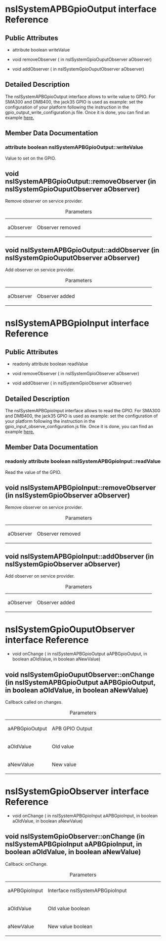 nsISystemAPBGpioOutput interface Reference
==========================================

Public Attributes
-----------------

-   attribute boolean writeValue

-   void removeObserver ( in nsISystemGpioOuputObserver aObserver)

<!-- -->

-   void addObserver ( in nsISystemGpioOuputObserver aObserver)

Detailed Description
--------------------

The nsISystemAPBGpioOutput interface allows to write value to GPIO. For SMA300 and DMB400, the jack35 GPIO is used as example: set the configuration of your platform following the instruction in the gpio\_output\_write\_configuration.js file. Once it is done, you can find an example [here.](gpio_output_write_example.html)

Member Data Documentation
-------------------------

### attribute boolean nsISystemAPBGpioOutput::writeValue

Value to set on the GPIO.

void nsISystemAPBGpioOutput::removeObserver (in nsISystemGpioOuputObserver aObserver)
-------------------------------------------------------------------------------------

Remove observer on service provider.

<table>
<caption>Parameters</caption>
<colgroup>
<col width="20%" />
<col width="80%" />
</colgroup>
<tbody>
<tr class="odd">
<td align="left">aObserver</td>
<td align="left"><p>Observer removed</p></td>
</tr>
</tbody>
</table>

void nsISystemAPBGpioOutput::addObserver (in nsISystemGpioOuputObserver aObserver)
----------------------------------------------------------------------------------

Add observer on service provider.

<table>
<caption>Parameters</caption>
<colgroup>
<col width="20%" />
<col width="80%" />
</colgroup>
<tbody>
<tr class="odd">
<td align="left">aObserver</td>
<td align="left"><p>Observer added</p></td>
</tr>
</tbody>
</table>

nsISystemAPBGpioInput interface Reference
=========================================

Public Attributes
-----------------

-   readonly attribute boolean readValue

-   void removeObserver ( in nsISystemGpioObserver aObserver)

<!-- -->

-   void addObserver ( in nsISystemGpioObserver aObserver)

Detailed Description
--------------------

The nsISystemAPBGpioInput interface allows to read the GPIO. For SMA300 and DMB400, the jack35 GPIO is used as example: set the configuration of your platform following the instruction in the gpio\_input\_observe\_configuration.js file. Once it is done, you can find an example [here.](gpio_input_observe_example.html)

Member Data Documentation
-------------------------

### readonly attribute boolean nsISystemAPBGpioInput::readValue

Read the value of the GPIO.

void nsISystemAPBGpioInput::removeObserver (in nsISystemGpioObserver aObserver)
-------------------------------------------------------------------------------

Remove observer on service provider.

<table>
<caption>Parameters</caption>
<colgroup>
<col width="20%" />
<col width="80%" />
</colgroup>
<tbody>
<tr class="odd">
<td align="left">aObserver</td>
<td align="left"><p>Observer removed</p></td>
</tr>
</tbody>
</table>

void nsISystemAPBGpioInput::addObserver (in nsISystemGpioObserver aObserver)
----------------------------------------------------------------------------

Add observer on service provider.

<table>
<caption>Parameters</caption>
<colgroup>
<col width="20%" />
<col width="80%" />
</colgroup>
<tbody>
<tr class="odd">
<td align="left">aObserver</td>
<td align="left"><p>Observer added</p></td>
</tr>
</tbody>
</table>

nsISystemGpioOuputObserver interface Reference
==============================================

-   void onChange ( in nsISystemAPBGpioOutput aAPBGpioOutput, in boolean aOldValue, in boolean aNewValue)

void nsISystemGpioOuputObserver::onChange (in nsISystemAPBGpioOutput aAPBGpioOutput, in boolean aOldValue, in boolean aNewValue)
--------------------------------------------------------------------------------------------------------------------------------

Callback called on changes.

<table>
<caption>Parameters</caption>
<colgroup>
<col width="20%" />
<col width="80%" />
</colgroup>
<tbody>
<tr class="odd">
<td align="left">aAPBGpioOutput</td>
<td align="left"><p>APB GPIO Output</p></td>
</tr>
<tr class="even">
<td align="left">aOldValue</td>
<td align="left"><p>Old value</p></td>
</tr>
<tr class="odd">
<td align="left">aNewValue</td>
<td align="left"><p>New value</p></td>
</tr>
</tbody>
</table>

nsISystemGpioObserver interface Reference
=========================================

-   void onChange ( in nsISystemAPBGpioInput aAPBGpioInput, in boolean aOldValue, in boolean aNewValue)

void nsISystemGpioObserver::onChange (in nsISystemAPBGpioInput aAPBGpioInput, in boolean aOldValue, in boolean aNewValue)
-------------------------------------------------------------------------------------------------------------------------

Callback: onChange.

<table>
<caption>Parameters</caption>
<colgroup>
<col width="20%" />
<col width="80%" />
</colgroup>
<tbody>
<tr class="odd">
<td align="left">aAPBGpioInput</td>
<td align="left"><p>Interface nsISystemAPBGpioInput</p></td>
</tr>
<tr class="even">
<td align="left">aOldValue</td>
<td align="left"><p>Old value boolean</p></td>
</tr>
<tr class="odd">
<td align="left">aNewValue</td>
<td align="left"><p>New value boolean</p></td>
</tr>
</tbody>
</table>


